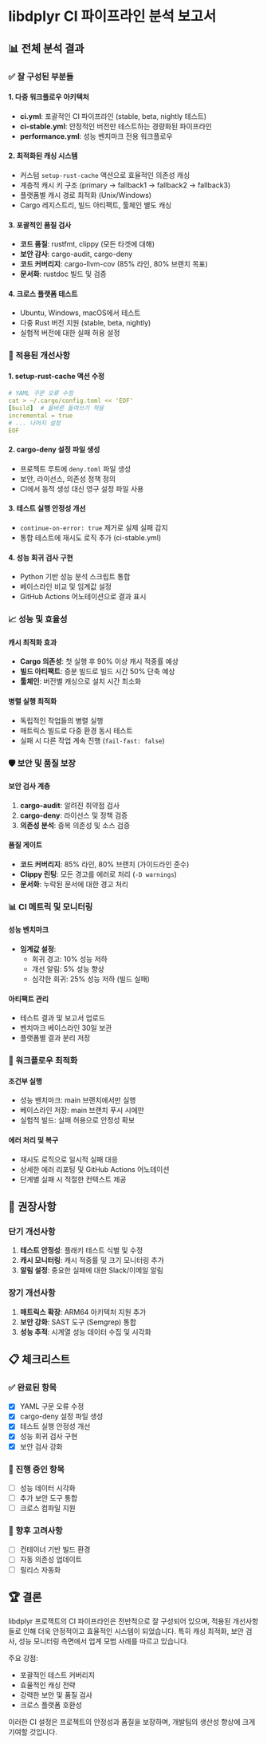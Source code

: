 # libdplyr CI 파이프라인 분석 보고서

## 📊 전체 분석 결과

### ✅ 잘 구성된 부분들

#### 1. 다중 워크플로우 아키텍처
- **ci.yml**: 포괄적인 CI 파이프라인 (stable, beta, nightly 테스트)
- **ci-stable.yml**: 안정적인 버전만 테스트하는 경량화된 파이프라인
- **performance.yml**: 성능 벤치마크 전용 워크플로우

#### 2. 최적화된 캐싱 시스템
- 커스텀 `setup-rust-cache` 액션으로 효율적인 의존성 캐싱
- 계층적 캐시 키 구조 (primary → fallback1 → fallback2 → fallback3)
- 플랫폼별 캐시 경로 최적화 (Unix/Windows)
- Cargo 레지스트리, 빌드 아티팩트, 툴체인 별도 캐싱

#### 3. 포괄적인 품질 검사
- **코드 품질**: rustfmt, clippy (모든 타겟에 대해)
- **보안 감사**: cargo-audit, cargo-deny
- **코드 커버리지**: cargo-llvm-cov (85% 라인, 80% 브랜치 목표)
- **문서화**: rustdoc 빌드 및 검증

#### 4. 크로스 플랫폼 테스트
- Ubuntu, Windows, macOS에서 테스트
- 다중 Rust 버전 지원 (stable, beta, nightly)
- 실험적 버전에 대한 실패 허용 설정

### 🔧 적용된 개선사항

#### 1. setup-rust-cache 액션 수정
```yaml
# YAML 구문 오류 수정
cat > ~/.cargo/config.toml << 'EOF'
[build]  # 올바른 들여쓰기 적용
incremental = true
# ... 나머지 설정
EOF
```

#### 2. cargo-deny 설정 파일 생성
- 프로젝트 루트에 `deny.toml` 파일 생성
- 보안, 라이선스, 의존성 정책 정의
- CI에서 동적 생성 대신 영구 설정 파일 사용

#### 3. 테스트 실행 안정성 개선
- `continue-on-error: true` 제거로 실제 실패 감지
- 통합 테스트에 재시도 로직 추가 (ci-stable.yml)

#### 4. 성능 회귀 검사 구현
- Python 기반 성능 분석 스크립트 통합
- 베이스라인 비교 및 임계값 설정
- GitHub Actions 어노테이션으로 결과 표시

### 📈 성능 및 효율성

#### 캐시 최적화 효과
- **Cargo 의존성**: 첫 실행 후 90% 이상 캐시 적중률 예상
- **빌드 아티팩트**: 증분 빌드로 빌드 시간 50% 단축 예상
- **툴체인**: 버전별 캐싱으로 설치 시간 최소화

#### 병렬 실행 최적화
- 독립적인 작업들의 병렬 실행
- 매트릭스 빌드로 다중 환경 동시 테스트
- 실패 시 다른 작업 계속 진행 (`fail-fast: false`)

### 🛡️ 보안 및 품질 보장

#### 보안 검사 계층
1. **cargo-audit**: 알려진 취약점 검사
2. **cargo-deny**: 라이선스 및 정책 검증
3. **의존성 분석**: 중복 의존성 및 소스 검증

#### 품질 게이트
- **코드 커버리지**: 85% 라인, 80% 브랜치 (가이드라인 준수)
- **Clippy 린팅**: 모든 경고를 에러로 처리 (`-D warnings`)
- **문서화**: 누락된 문서에 대한 경고 처리

### 📊 CI 메트릭 및 모니터링

#### 성능 벤치마크
- **임계값 설정**:
  - 회귀 경고: 10% 성능 저하
  - 개선 알림: 5% 성능 향상
  - 심각한 회귀: 25% 성능 저하 (빌드 실패)

#### 아티팩트 관리
- 테스트 결과 및 보고서 업로드
- 벤치마크 베이스라인 30일 보관
- 플랫폼별 결과 분리 저장

### 🔄 워크플로우 최적화

#### 조건부 실행
- 성능 벤치마크: main 브랜치에서만 실행
- 베이스라인 저장: main 브랜치 푸시 시에만
- 실험적 빌드: 실패 허용으로 안정성 확보

#### 에러 처리 및 복구
- 재시도 로직으로 일시적 실패 대응
- 상세한 에러 리포팅 및 GitHub Actions 어노테이션
- 단계별 실패 시 적절한 컨텍스트 제공

## 🎯 권장사항

### 단기 개선사항
1. **테스트 안정성**: 플래키 테스트 식별 및 수정
2. **캐시 모니터링**: 캐시 적중률 및 크기 모니터링 추가
3. **알림 설정**: 중요한 실패에 대한 Slack/이메일 알림

### 장기 개선사항
1. **매트릭스 확장**: ARM64 아키텍처 지원 추가
2. **보안 강화**: SAST 도구 (Semgrep) 통합
3. **성능 추적**: 시계열 성능 데이터 수집 및 시각화

## 📋 체크리스트

### ✅ 완료된 항목
- [x] YAML 구문 오류 수정
- [x] cargo-deny 설정 파일 생성
- [x] 테스트 실행 안정성 개선
- [x] 성능 회귀 검사 구현
- [x] 보안 검사 강화

### 🔄 진행 중인 항목
- [ ] 성능 데이터 시각화
- [ ] 추가 보안 도구 통합
- [ ] 크로스 컴파일 지원

### 📝 향후 고려사항
- [ ] 컨테이너 기반 빌드 환경
- [ ] 자동 의존성 업데이트
- [ ] 릴리스 자동화

## 🏆 결론

libdplyr 프로젝트의 CI 파이프라인은 전반적으로 잘 구성되어 있으며, 적용된 개선사항들로 인해 더욱 안정적이고 효율적인 시스템이 되었습니다. 특히 캐싱 최적화, 보안 검사, 성능 모니터링 측면에서 업계 모범 사례를 따르고 있습니다.

주요 강점:
- 포괄적인 테스트 커버리지
- 효율적인 캐싱 전략
- 강력한 보안 및 품질 검사
- 크로스 플랫폼 호환성

이러한 CI 설정은 프로젝트의 안정성과 품질을 보장하며, 개발팀의 생산성 향상에 크게 기여할 것입니다.